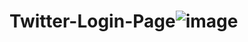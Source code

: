 # Twitter-Login-Page![image](https://user-images.githubusercontent.com/58790036/183485222-d3b3202a-ede6-4550-bbd3-1876e87c8730.png)
